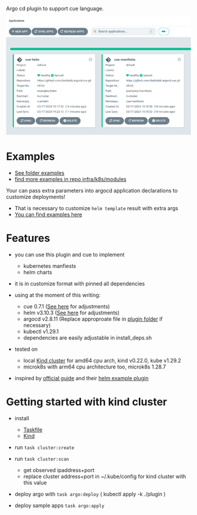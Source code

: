 Argo cd plugin to support cue language.

![example](docs/example.png)

# Examples

- [See folder examples](examples)
- [find more examples in repo infra/k8s/modules](https://github.com/darklab8/infra/tree/master/k8s/modules)

Your can pass extra parameters into argocd application declarations to customize deployments!
- That is necessary to customize `helm template` result with extra args
- [You can find examples here](https://github.com/darklab8/infra/tree/master/k8s/production)

# Features

- you can use this plugin and cue to implement
    - kubernetes manfiests
    - helm charts

- it is in customize format with pinned all dependencies
- using at the moment of this writing:
    - cue 0.7.1 ([See here](plugin/install_deps.sh) for adjustments)
    - helm v3.10.3 ([See here](plugin/install_deps.sh) for adjustments)
    - argocd v2.8.11 (Replace approproate file in [plugin folder](plugin) if necessary)
    - kubectl v1.29.1
    - dependencies are easily adjustable in install_deps.sh
- tested on
  - local [Kind cluster](https://kind.sigs.k8s.io/) for amd64 cpu arch, kind v0.22.0, kube v1.29.2
  - microk8s with arm64 cpu architecture too, microk8s 1.28.7
- inspired by [official guide](https://argo-cd.readthedocs.io/en/stable/operator-manual/config-management-plugins/) and their [helm example plugin](https://github.com/argoproj/argo-cd/tree/master/examples/plugins/helm)

# Getting started with kind cluster

- install
    - [Taskfile](https://taskfile.dev/installation/)
    - [Kind](https://kind.sigs.k8s.io/docs/user/quick-start/)

- run `task cluster:create`
- run `task cluster:scan`
    - get observed ipaddress+port
    - replace cluster address+port in ~/.kube/config for kind cluster with this value

- deploy argo with `task argo:deploy` ( kubectl apply -k ./plugin )
- deploy sample apps `task argo:apply`
